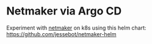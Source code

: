 # Netmaker via Argo CD
Experiment with [netmaker](https://github.com/gravitl/netmaker) on k8s using this helm chart:
https://github.com/jessebot/netmaker-helm
